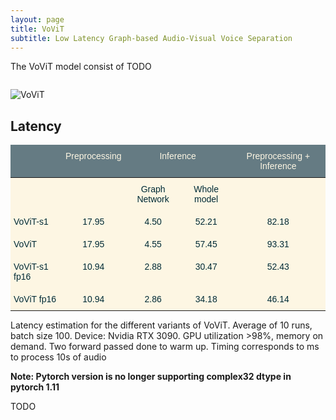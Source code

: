 ```yaml
---
layout: page
title: VoViT
subtitle: Low Latency Graph-based Audio-Visual Voice Separation
---
```


<div class="lead mb-0" align="justify" style="padding-bottom: 1em">
The VoViT model consist of TODO 
</div>

![VoViT](../img/model.png)  

## Latency   

<style type="text/css">
.tg  {border-collapse:collapse;border-color:#93a1a1;border-spacing:0;margin:0px auto;}
.tg td{background-color:#fdf6e3;border-color:#93a1a1;border-style:solid;border-width:0px;color:#002b36;
  font-family:Arial, sans-serif;font-size:14px;overflow:hidden;padding:10px 5px;word-break:normal;}
.tg th{background-color:#657b83;border-color:#93a1a1;border-style:solid;border-width:0px;color:#fdf6e3;
  font-family:Arial, sans-serif;font-size:14px;font-weight:normal;overflow:hidden;padding:10px 5px;word-break:normal;}
.tg .tg-c3ow{border-color:inherit;text-align:center;vertical-align:top}
.tg .tg-0pky{border-color:inherit;text-align:left;vertical-align:top}
</style>
<table class="tg">
<thead>
  <tr>
    <th class="tg-0pky"></th>
    <th class="tg-c3ow">Preprocessing</th>
    <th class="tg-c3ow" colspan="2">Inference</th>
    <th class="tg-c3ow">Preprocessing + Inference</th>
  </tr>
</thead>
<tbody>
  <tr>
    <td class="tg-0pky"></td>
    <td class="tg-c3ow"></td>
    <td class="tg-c3ow">Graph Network</td>
    <td class="tg-c3ow">Whole model</td>
    <td class="tg-c3ow"></td>
  </tr>
  <tr>
    <td class="tg-0pky">VoViT-s1</td>
    <td class="tg-c3ow">17.95</td>
    <td class="tg-c3ow">4.50</td>
    <td class="tg-c3ow">52.21</td>
    <td class="tg-c3ow">82.18</td>
  </tr>
  <tr>
    <td class="tg-0pky">VoViT</td>
    <td class="tg-c3ow">17.95</td>
    <td class="tg-c3ow">4.55</td>
    <td class="tg-c3ow">57.45</td>
    <td class="tg-c3ow">93.31</td>
  </tr>
  <tr>
    <td class="tg-0pky">VoViT-s1 fp16</td>
    <td class="tg-c3ow">10.94</td>
    <td class="tg-c3ow">2.88</td>
    <td class="tg-c3ow">30.47</td>
    <td class="tg-c3ow">52.43</td>
  </tr>
  <tr>
    <td class="tg-0pky">VoViT fp16</td>
    <td class="tg-c3ow">10.94</td>
    <td class="tg-c3ow">2.86</td>
    <td class="tg-c3ow">34.18</td>
    <td class="tg-c3ow">46.14</td>
  </tr>
</tbody>
</table>  


Latency estimation for the different variants of VoViT. Average of 10 runs, batch size 100. Device: Nvidia RTX 3090. GPU utilization >98%, memory on demand. Two forward passed done to warm up. 
Timing corresponds to ms to process 10s of audio

**Note: Pytorch version is no longer supporting complex32 dtype in pytorch 1.11**

<div class="lead mb-0" align="justify" style="padding-bottom: 1em">
TODO
</div>
